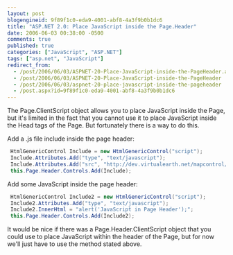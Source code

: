 ```yaml
---
layout: post
blogengineid: 9f89f1c0-eda9-4001-abf8-4a3f9b0b1dc6
title: "ASP.NET 2.0: Place JavaScript inside the Page.Header"
date: 2006-06-03 00:38:00 -0500
comments: true
published: true
categories: ["JavaScript", "ASP.NET"]
tags: ["asp.net", "JavaScript"]
redirect_from: 
  - /post/2006/06/03/ASPNET-20-Place-JavaScript-inside-the-PageHeader.aspx
  - /post/2006/06/03/ASPNET-20-Place-JavaScript-inside-the-PageHeader
  - /post/2006/06/03/aspnet-20-place-javascript-inside-the-pageheader
  - /post.aspx?id=9f89f1c0-eda9-4001-abf8-4a3f9b0b1dc6
---
```


The Page.ClientScript object allows you to place JavaScript inside the Page, but it's limited in the fact that you cannot use it to place JavaScript inside the Head tags of the Page. But fortunately there is a way to do this.

Add a .js file include inside the page header:

```csharp
 HtmlGenericControl Include = new HtmlGenericControl("script");
 Include.Attributes.Add("type", "text/javascript");
 Include.Attributes.Add("src", "http://dev.virtualearth.net/mapcontrol/v3/mapcontrol.js");
 this.Page.Header.Controls.Add(Include);
 ```

Add some JavaScript inside the page header:

```csharp
 HtmlGenericControl Include2 = new HtmlGenericControl("script");
 Include2.Attributes.Add("type", "text/javascript");
 Include2.InnerHtml = "alert('JavaScript in Page Header');";
 this.Page.Header.Controls.Add(Include2);
 ```

It would be nice if there was a Page.Header.ClientScript object that you could use to place JavaScript within the header of the Page, but for now we'll just have to use the method stated above.
